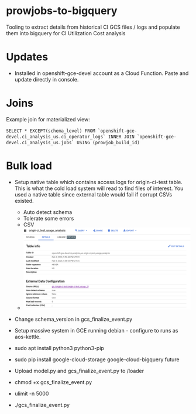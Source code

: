 # prowjobs-to-bigquery
Tooling to extract details from historical CI GCS files / logs and populate them into bigquery for CI Utilization Cost analysis

# Updates
- Installed in openshift-gce-devel account as a Cloud Function. Paste and update directly in console.

# Joins
Example join for materialized view:
```
SELECT * EXCEPT(schema_level) FROM `openshift-gce-devel.ci_analysis_us.ci_operator_logs` INNER JOIN `openshift-gce-devel.ci_analysis_us.jobs` USING (prowjob_build_id)
```

# Bulk load
- Setup native table which contains access logs for origin-ci-test table. This is what the cold load system will read to find files of interest. You used a native table since external table would fail if corrupt CSVs existed.
  - Auto detect schema
  - Tolerate some errors
  - CSV
  - ![img.png](img/img.png)

- Change schema_version in gcs_finalize_event.py
- Setup massive system in GCE running debian - configure to runs as aos-kettle.
- sudo apt install python3 python3-pip
- sudo pip install google-cloud-storage google-cloud-bigquery future
- Upload model.py and gcs_finalize_event.py to /loader
- chmod +x gcs_finalize_event.py
- ulimit -n 5000
- ./gcs_finalize_event.py